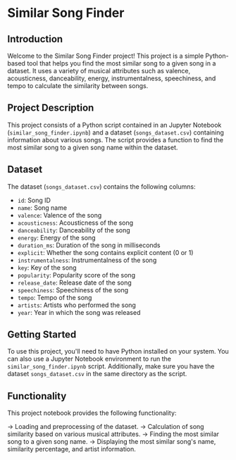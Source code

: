 # Similar Song Finder

## Introduction

Welcome to the Similar Song Finder project! This project is a simple Python-based tool that helps you find the most similar song to a given song in a dataset. It uses a variety of musical attributes such as valence, acousticness, danceability, energy, instrumentalness, speechiness, and tempo to calculate the similarity between songs.

## Project Description

This project consists of a Python script contained in an Jupyter Notebook (`similar_song_finder.ipynb`) and a dataset (`songs_dataset.csv`) containing information about various songs. The script provides a function to find the most similar song to a given song name within the dataset.

## Dataset

The dataset (`songs_dataset.csv`) contains the following columns:
- `id`: Song ID
- `name`: Song name
- `valence`: Valence of the song
- `acousticness`: Acousticness of the song
- `danceability`: Danceability of the song
- `energy`: Energy of the song
- `duration_ms`: Duration of the song in milliseconds
- `explicit`: Whether the song contains explicit content (0 or 1)
- `instrumentalness`: Instrumentalness of the song
- `key`: Key of the song
- `popularity`: Popularity score of the song
- `release_date`: Release date of the song
- `speechiness`: Speechiness of the song
- `tempo`: Tempo of the song
- `artists`: Artists who performed the song
- `year`: Year in which the song was released

## Getting Started

To use this project, you'll need to have Python installed on your system. You can also use a Jupyter Notebook environment to run the `similar_song_finder.ipynb` script. Additionally, make sure you have the dataset `songs_dataset.csv` in the same directory as the script.


## Functionality
This project notebook provides the following functionality:

  -> Loading and preprocessing of the dataset.
  -> Calculation of song similarity based on various musical attributes.
  -> Finding the most similar song to a given song name.
  -> Displaying the most similar song's name, similarity percentage, and artist information.

